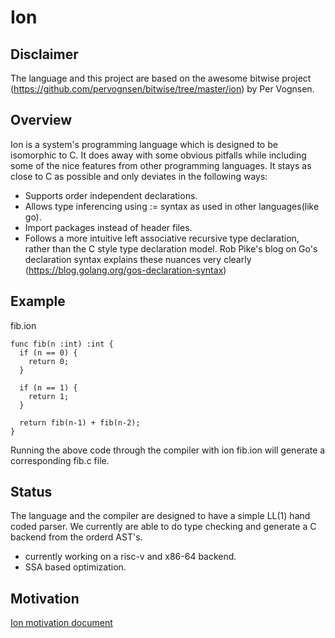 # Ion

## Disclaimer
The language and this project are based on the awesome bitwise project (https://github.com/pervognsen/bitwise/tree/master/ion) by Per Vognsen.

## Overview

Ion is a system's programming language which is designed to be isomorphic to C. It does away with some obvious pitfalls while including some of the nice features from other programming languages. It stays as close to C as possible and only deviates in the following ways:

* Supports order independent declarations.
* Allows type inferencing using := syntax as used in other languages(like go).
* Import packages instead of header files.
* Follows a more intuitive left associative recursive type declaration, rather than the C style type declaration model. Rob Pike's blog on Go's declaration syntax explains these nuances very clearly (https://blog.golang.org/gos-declaration-syntax)

## Example

fib.ion

```
func fib(n :int) :int {
  if (n == 0) {
    return 0;
  }
  
  if (n == 1) {
    return 1;
  }
  
  return fib(n-1) + fib(n-2);
}
```

Running the above code through the compiler with ion fib.ion will generate a corresponding fib.c file.

## Status

The language and the compiler are designed to have a simple LL(1) hand coded parser. We currently are able to do type checking and generate a C backend from the orderd AST's. 

* currently working on a risc-v and x86-64 backend. 
* SSA based optimization.

## Motivation

[Ion motivation document](https://github.com/pervognsen/bitwise/blob/master/notes/ion_motivation.md)
